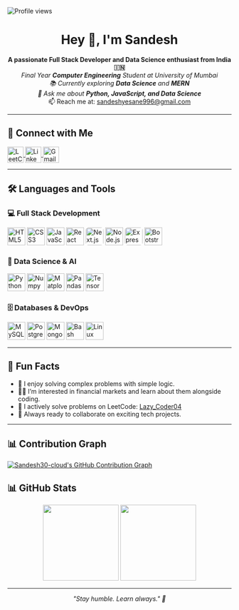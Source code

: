 ![Profile views](https://komarev.com/ghpvc/?username=Sandesh30-cloud&label=Profile%20views&color=0e75b6&style=flat)
<h1 align="center">Hey 👋, I'm Sandesh</h1>

<p align="center">
  <b>A passionate Full Stack Developer and Data Science enthusiast from India 🇮🇳</b><br>
  <em>Final Year <strong>Computer Engineering</strong> Student at University of Mumbai</em><br>
  <em>📚 Currently exploring <strong>Data Science</strong> and <strong>MERN</strong></em><br>
  <em>🧠 Ask me about <strong>Python, JavaScript, and Data Science</strong></em><br>
  📫 Reach me at: <a href="mailto:sandeshyesane996@gmail.com">sandeshyesane996@gmail.com</a>
</p>

---

## 🔗 Connect with Me
<p align="left">
  <a href="https://leetcode.com/u/Lazy_Coder04/" target="_blank">
    <img alt="LeetCode" src="https://cdn.jsdelivr.net/gh/devicons/devicon/icons/leetcode/leetcode-original.svg" width="36" height="36" style="vertical-align:middle;" />
  </a>
  <a href="https://www.linkedin.com/in/sandesh-yesane-644396259/" target="_blank">
    <img alt="LinkedIn" src="https://cdn.jsdelivr.net/gh/devicons/devicon/icons/linkedin/linkedin-original.svg" width="36" height="36" style="vertical-align:middle;" />
  </a>
  <a href="mailto:sandeshyesane996@gmail.com" target="_blank">
    <img alt="Gmail" src="https://cdn.jsdelivr.net/gh/devicons/devicon/icons/google/google-original.svg" width="36" height="36" style="vertical-align:middle;" />
  </a>
</p>

---

## 🛠️ Languages and Tools

### 💻 Full Stack Development
<p>
  <img src="https://cdn.jsdelivr.net/gh/devicons/devicon/icons/html5/html5-original.svg" width="40" height="40" title="HTML5"/>
  <img src="https://cdn.jsdelivr.net/gh/devicons/devicon/icons/css3/css3-original.svg" width="40" height="40" title="CSS3"/>
  <img src="https://cdn.jsdelivr.net/gh/devicons/devicon/icons/javascript/javascript-original.svg" width="40" height="40" title="JavaScript"/>
  <img src="https://cdn.jsdelivr.net/gh/devicons/devicon/icons/react/react-original.svg" width="40" height="40" title="React"/>
  <img src="https://cdn.jsdelivr.net/gh/devicons/devicon/icons/nextjs/nextjs-original.svg" width="40" height="40" title="Next.js" style="background:#fff; border-radius:6px"/>
  <img src="https://cdn.jsdelivr.net/gh/devicons/devicon/icons/nodejs/nodejs-original.svg" width="40" height="40" title="Node.js"/>
  <img src="https://cdn.jsdelivr.net/gh/devicons/devicon/icons/express/express-original.svg" width="40" height="40" title="Express.js" style="background:#fff; border-radius:6px"/>
  <img src="https://cdn.jsdelivr.net/gh/devicons/devicon/icons/bootstrap/bootstrap-original.svg" width="40" height="40" title="Bootstrap"/>
</p>

### 🧠 Data Science & AI
<p>
  <img src="https://cdn.jsdelivr.net/gh/devicons/devicon/icons/python/python-original.svg" width="40" height="40" title="Python"/>
  <img src="https://cdn.jsdelivr.net/gh/devicons/devicon/icons/numpy/numpy-original.svg" width="40" height="40" title="Numpy"/>
  <img src="https://cdn.jsdelivr.net/gh/devicons/devicon/icons/matplotlib/matplotlib-original.svg" width="40" height="40" title="Matplotlib"/>
  <img src="https://cdn.jsdelivr.net/gh/devicons/devicon/icons/pandas/pandas-original.svg" width="40" height="40" title="Pandas"/>
  <img src="https://cdn.jsdelivr.net/gh/devicons/devicon/icons/tensorflow/tensorflow-original.svg" width="40" height="40" title="TensorFlow"/>
</p>

### 🗄️ Databases & DevOps
<p>
  <img src="https://cdn.jsdelivr.net/gh/devicons/devicon/icons/mysql/mysql-original.svg" width="40" height="40" title="MySQL"/>
  <img src="https://cdn.jsdelivr.net/gh/devicons/devicon/icons/postgresql/postgresql-original.svg" width="40" height="40" title="PostgreSQL"/>
  <img src="https://cdn.jsdelivr.net/gh/devicons/devicon/icons/mongodb/mongodb-original.svg" width="40" height="40" title="MongoDB"/>
  <img src="https://cdn.jsdelivr.net/gh/devicons/devicon/icons/bash/bash-original.svg" width="40" height="40" title="Bash"/>
  <img src="https://cdn.jsdelivr.net/gh/devicons/devicon/icons/linux/linux-original.svg" width="40" height="40" title="Linux"/>
</p>

---

## 🧩 Fun Facts
- 🧠 I enjoy solving complex problems with simple logic.
- 🧑‍🏫 I’m interested in financial markets and learn about them alongside coding.
- 📘 I actively solve problems on LeetCode: [Lazy_Coder04](https://leetcode.com/u/Lazy_Coder04/)
- 🌟 Always ready to collaborate on exciting tech projects.

---
## 📊 Contribution Graph

[![Sandesh30-cloud's GitHub Contribution Graph](https://github-readme-activity-graph.vercel.app/graph?username=Sandesh30-cloud&theme=github-compact&color=16a34a&line=16a34a&point=16a34a&area=true&area_color=16a34a)](https://github.com/Sandesh30-cloud)

## 📊 GitHub Stats

<p align="center">
  <img src="https://github-readme-stats.vercel.app/api?username=Sandesh30-cloud&show_icons=true&theme=tokyonight" height="170px"/>
  <img src="https://github-readme-stats.vercel.app/api/top-langs/?username=Sandesh30-cloud&layout=compact&theme=tokyonight" height="170px"/>
</p>

---

<p align="center">
  <em>"Stay humble. Learn always." 🚀</em>
</p>
